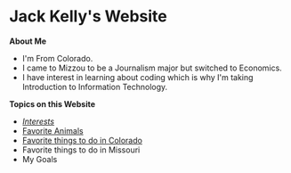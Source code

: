 
# **Jack Kelly's Website**

**About Me**

* I'm From Colorado.
* I came to Mizzou to be a Journalism major but switched to Economics.
* I have interest in learning about coding which is why I'm taking Introduction to Information Technology.

**Topics on this Website**

* [*Interests*](https://github.com/jackelly23/Jackelly23.gethub.io-interests.git)
* [Favorite Animals](https://github.com/jackelly23/jackelly23.gethub.io-animals.git)
* [Favorite things to do in Colorado](https://github.com/jackelly23/Jackelly23.gethub.io-colorado.git)
* Favorite things to do in Missouri
* My Goals
